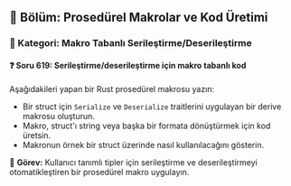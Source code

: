## 📘 Bölüm: Prosedürel Makrolar ve Kod Üretimi  
### 🔹 Kategori: Makro Tabanlı Serileştirme/Deserileştirme  
#### ❓ Soru 619: Serileştirme/deserileştirme için makro tabanlı kod

Aşağıdakileri yapan bir Rust prosedürel makrosu yazın:

- Bir struct için `Serialize` ve `Deserialize` traitlerini uygulayan bir derive makrosu oluşturun.
- Makro, struct'ı string veya başka bir formata dönüştürmek için kod üretsin.
- Makronun örnek bir struct üzerinde nasıl kullanılacağını gösterin.

🔧 **Görev:** Kullanıcı tanımlı tipler için serileştirme ve deserileştirmeyi otomatikleştiren bir prosedürel makro uygulayın.
